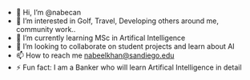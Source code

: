 - 👋 Hi, I’m @nabecan
- 👀 I’m interested in Golf, Travel, Developing others around me, community work..
- 🌱 I’m currently learning MSc in Artifical Intelligence
- 💞️ I’m looking to collaborate on student projects and learn about AI
- 📫 How to reach me nabeelkhan@sandiego.edu
- ⚡ Fun fact: I am a Banker who will learn Artifical Intelligence in detail

<!---
nabecan/nabecan is a ✨ special ✨ repository because its `README.md` (this file) appears on your GitHub profile.
You can click the Preview link to take a look at your changes.
--->
